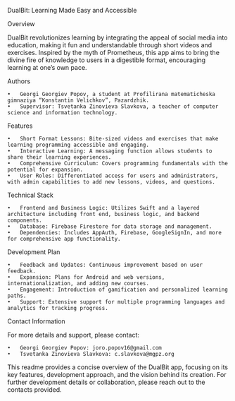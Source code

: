 DualBit: Learning Made Easy and Accessible

Overview

DualBit revolutionizes learning by integrating the appeal of social media into education, making it fun and understandable through short videos and exercises. Inspired by the myth of Prometheus, this app aims to bring the divine fire of knowledge to users in a digestible format, encouraging learning at one’s own pace.

Authors

	•	Georgi Georgiev Popov, a student at Profilirana matematicheska gimnaziya “Konstantin Velichkov”, Pazardzhik.
	•	Supervisor: Tsvetanka Zinovieva Slavkova, a teacher of computer science and information technology.

Features

	•	Short Format Lessons: Bite-sized videos and exercises that make learning programming accessible and engaging.
	•	Interactive Learning: A messaging function allows students to share their learning experiences.
	•	Comprehensive Curriculum: Covers programming fundamentals with the potential for expansion.
	•	User Roles: Differentiated access for users and administrators, with admin capabilities to add new lessons, videos, and questions.

Technical Stack

	•	Frontend and Business Logic: Utilizes Swift and a layered architecture including front end, business logic, and backend components.
	•	Database: Firebase Firestore for data storage and management.
	•	Dependencies: Includes AppAuth, Firebase, GoogleSignIn, and more for comprehensive app functionality.

Development Plan

	•	Feedback and Updates: Continuous improvement based on user feedback.
	•	Expansion: Plans for Android and web versions, internationalization, and adding new courses.
	•	Engagement: Introduction of gamification and personalized learning paths.
	•	Support: Extensive support for multiple programming languages and analytics for tracking progress.

Contact Information

For more details and support, please contact:

	•	Georgi Georgiev Popov: joro.popov16@gmail.com
	•	Tsvetanka Zinovieva Slavkova: c.slavkova@mgpz.org

This readme provides a concise overview of the DualBit app, focusing on its key features, development approach, and the vision behind its creation. For further development details or collaboration, please reach out to the contacts provided.
